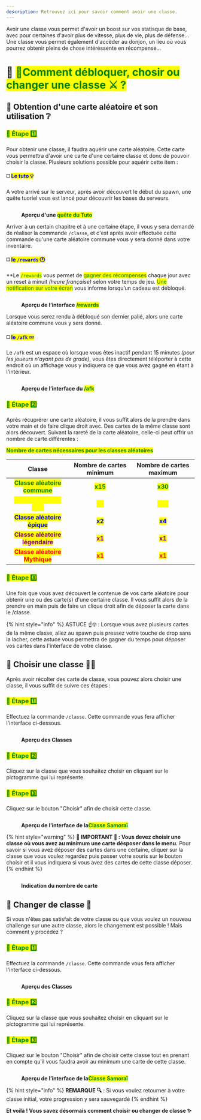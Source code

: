 ```yaml
---
description: Retrouvez ici pour savoir comment avoir une classe.
---
```


Avoir une classe vous permet d'avoir un boost sur vos statisque de base, avec pour certaines d'avoir plus de vitesse, plus de vie, plus de défense... Une classe vous permet également d'accèder au donjon, un lieu où vous pourrez obtenir pleins de chose intéréssente en récompense...

# 💠 <mark style="color:green;">💠Comment débloquer, chosir ou changer une classe ⚔️ ? </mark>

## 🔸 Obtention d'une carte aléatoire et son utilisation ❔

### <mark style="color:green;">🔹 Étape 1️⃣</mark>
Pour obtenir une classe, il faudra aquérir une carte aléatoire. Cette carte vous permettra d'avoir une carte d'une certaine classe et donc de pouvoir choisir la classe. Plusieurs solutions possible pour aquérir cette item :

#### ◻️ <mark style="color:blue;">Le tuto 💡</mark>
A votre arrivé sur le serveur, après avoir découvert le début du spawn, une quête tuoriel vous est lancé pour découvrir les bases du serveurs.

<figure><img src="../.gitbook/assets/Tuto_Et_Astuce/Classe/ScoreboardTuto.png" alt=""><figcaption><p><strong>Aperçu d'une <mark style="color:green;">quête du Tuto</mark></strong></p></figcaption></figure>

Arriver à un certain chapitre et à une certaine étape, il vous y sera demandé de réaliser la commande `/classe`, et c'est après avoir effectuée cette commande qu'une carte aléatoire commune vous y sera donné dans votre inventaire.

#### ◻️ <mark style="color:blue;">le `/rewards` 🕐</mark>
**Le <mark style="color:green;">`/rewards`</mark> vous permet de <mark style="color:green;">gagner des récompenses</mark> chaque jour avec un reset à minuit _(heure française)_ selon votre temps de jeu. <mark style="color:green;">Une notification sur votre écran</mark> vous informe lorsqu’un cadeau est débloqué.

<figure><img src="../.gitbook/assets/Tuto_Et_Astuce/Argent/InterfaceReward.png" alt=""><figcaption><p><strong>Aperçu de l’interface <mark style="color:green;">/rewards</mark></strong></p></figcaption></figure>

Lorsque vous serez rendu à débloqué son dernier palié, alors une carte aléatoire commune vous y sera donné.

#### ◻️ <mark style="color:blue;">le `/afk` 💤</mark>
Le `/afk` est un espace où lorsque vous êtes inactif pendant 15 minutes _(pour les joueurs n'ayant pas de grade)_, vous êtes directement téléporter à cette endroit où un affichage vous y indiquera ce que vous avez gagné en étant à l'intérieur.

<figure><img src="../.gitbook/assets/Menu/Interface_Afk.png" alt=""><figcaption><p><strong>Aperçu de l’interface du <mark style="color:green;">/afk</mark></strong></p></figcaption></figure>

### <mark style="color:green;">🔹 Étape 2️⃣</mark>
Après récuprérer une carte aléatoire, il vous suffit alors de la prendre dans votre main et de faire clique droit avec. Des cartes de la même classe sont alors découvert. Suivant la rareté de la carte aléatoire, celle-ci peut offrir un nombre de carte différentes :

<mark style="color:green;">**Nombre de cartes nécessaires pour les classes aléatoires**</mark>

|                               Classe                               |          Nombre de cartes minimum          |          Nombre de cartes maximum          |
| :----------------------------------------------------------------: | :----------------------------------------: | :----------------------------------------: |
| <mark style="color:green;">**Classe aléatoire commune**</mark>     | <mark style="color:green;">**x15**</mark>  | <mark style="color:green;">**x30**</mark>  |
| <mark style="color:yellow;">**Classe aléatoire rare**</mark>       | <mark style="color:yellow;">**x5**</mark>  | <mark style="color:yellow;">**x10**</mark> |
| <mark style="color:blue;">**Classe aléatoire épique**</mark>       | <mark style="color:blue;">**x2**</mark>    | <mark style="color:blue;">**x4**</mark>    |
| <mark style="color:purple;">**Classe aléatoire légendaire**</mark> | <mark style="color:purple;">**x1**</mark>  | <mark style="color:purple;">**x1**</mark>  |
| <mark style="color:red;">**Classe aléatoire Mythique**</mark>      | <mark style="color:red;">**x1**</mark>     | <mark style="color:red;">**x1**</mark>     |

### <mark style="color:green;">🔹 Étape 3️⃣</mark>
Une fois que vous avez découvert le contenue de vos carte aléatoire pour obtenir une ou des carte(s) d'une certaine classe. Il vous suffit alors de la prendre en main puis de faire un clique droit afin de déposer la carte dans le /classe.

{% hint style="info" %} ASTUCE ☝🤓 : Lorsque vous avez plusieurs cartes de la même classe, allez au spawn puis pressez votre touche de drop sans la lacher, cette astuce vous permettra de gagner du temps pour déposer vos cartes dans l'interface de votre classe.
 
## 🔸 Choisir une classe 🧝‍♂️
Après avoir récolter des carte de classe, vous pouvez alors choisir une classe, il vous suffit de suivre ces étapes :

### <mark style="color:green;">🔹 Étape 1️⃣</mark>
Effectuez la commande `/classe`. Cette commande vous fera afficher l'interface ci-dessous.

<figure><img src="../../.gitbook/assets/Les_Classes/ClassesExistantes.png" alt=""><figcaption><p><strong>Aperçu des Classes</strong></p></figcaption></figure>

### <mark style="color:green;">🔹 Étape 2️⃣</mark>
Cliquez sur la classe que vous souhaitez choisir en cliquant sur le pictogramme qui lui représente.

### <mark style="color:green;">🔹 Étape 3️⃣</mark>
Cliquez sur le bouton "Choisir" afin de choisir cette classe.

<figure><img src="../.gitbook/assets/Tuto_Et_Astuce/Classe/Choisir.png" alt=""><figcaption><p><strong>Aperçu de l’interface de la<mark style="color:green;">Classe Samoraï</mark></strong></p></figcaption></figure>

{% hint style="warning" %} 
**🚨 IMPORTANT 🚨 : Vous devez choisir une classe où vous avez au minimum une carte désposer dans le menu.** Pour savoir si vous avez déposer des cartes dans une certaine, cliquer sur la classe que vous voulez regardez puis passer votre souris sur le bouton choisir et il vous indiquera si vous avez des cartes de cette classe déposer.
{% endhint %}

<figure><img src="../.gitbook/assets/Tuto_Et_Astuce/Classe/NombreCarte.png" alt=""><figcaption><p><strong>Indication du nombre de carte<mark style="color:green;"></mark></strong></p></figcaption></figure>

## 🔸 Changer de classe 🔁

Si vous n'êtes pas satisfait de votre classe ou que vous voulez un nouveau challenge sur une autre classe, alors le changement est possible ! Mais comment y procédez ?

### <mark style="color:green;">🔹 Étape 1️⃣</mark>
Effectuez la commande `/classe`. Cette commande vous fera afficher l'interface ci-dessous.

<figure><img src="../../.gitbook/assets/Les_Classes/ClassesExistantes.png" alt=""><figcaption><p><strong>Aperçu des Classes</strong></p></figcaption></figure>

### <mark style="color:green;">🔹 Étape 2️⃣</mark>
Cliquez sur la classe que vous souhaitez choisir en cliquant sur le pictogramme qui lui représente.

### <mark style="color:green;">🔹 Étape 3️⃣</mark>
Cliquez sur le bouton "Choisir" afin de choisir cette classe tout en prenant en compte qu'il vous faudra avoir au minimum une carte de cette classe.

<figure><img src="../.gitbook/assets/Tuto_Et_Astuce/Classe/Choisir.png" alt=""><figcaption><p><strong>Aperçu de l’interface de la<mark style="color:green;">Classe Samoraï</mark></strong></p></figcaption></figure>

{% hint style="info" %}
**REMARQUE 🔍** : Si vous voulez retourner à votre classe initial, votre progression y sera sauvegardé {% endhint %}

**Et voilà ! Vous savez désormais comment choisir ou changer de classe ✨**







